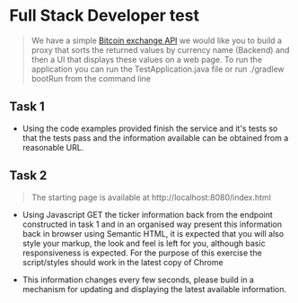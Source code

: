 # Full Stack Developer test

> We have a simple [Bitcoin exchange API](https://blockchain.info/ticker) we would like you to build a proxy that sorts the returned values by currency name (Backend) and then a UI that displays these values on a web page.
> To run the application you can run the TestApplication.java file or run ./gradlew bootRun from the command line

## Task 1

* Using the code examples provided finish the service and it's tests so that the tests pass and the information available can be obtained from a reasonable URL.

## Task 2
> The starting page is available at http://localhost:8080/index.html

*  Using Javascript GET the ticker information back from the endpoint constructed in task 1 and in an organised way present this information back in browser using Semantic HTML, it is expected that you will also style your markup, the look and feel is left for you, although basic responsiveness is expected.  For the purpose of this exercise the script/styles should work in the latest copy of Chrome

*  This information changes every few seconds, please build in a mechanism for updating and displaying the latest available information.
